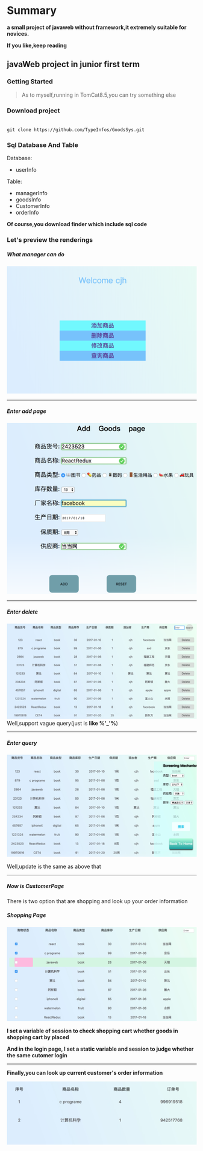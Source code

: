 # Summary
__a small project of javaweb without framework,it extremely suitable for novices.__

__If you like,keep reading__

## javaWeb project in junior first term

### Getting Started
>As to myself,running in TomCat8.5,you can try something else

### Download project
<pre><code>
git clone https://github.com/TypeInfos/GoodsSys.git
</pre></code>

### Sql Database And Table
Database:

* userInfo

Table:

* managerInfo
* goodsInfo
* CustomerInfo
* orderInfo

**Of course,you download finder which include sql code**

### Let's preview the renderings

##### What manager can do
![managerFunction](illustrateImg/manager.png)
****

##### Enter add page
![addPage](illustrateImg/add.png)
****
##### Enter delete
![deletePage](illustrateImg/delete.png)
Well,support vague query(just is __like %'_'%__)
****
##### Enter query
![queryPage](illustrateImg/query.png)

Well,update is the same as above that
****
##### Now is CustomerPage

There is two option that are shopping and look up your order information

##### Shopping Page
![shoppingPage](illustrateImg/customerShopping.png)

**I set a variable of session to check shopping cart whether goods in shopping cart by placed**


**And in the login page, I set a static variable and session to judge whether the same cutomer login**
****
__Finally,you can look up current customer's order information__

![orderInfoPage](illustrateImg/customerShopResult.png)
